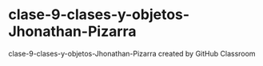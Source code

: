 # clase-9-clases-y-objetos-Jhonathan-Pizarra
clase-9-clases-y-objetos-Jhonathan-Pizarra created by GitHub Classroom
